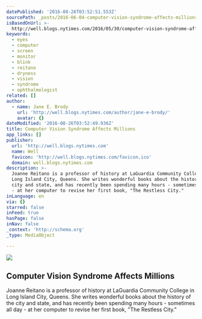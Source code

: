 ```yaml
---
datePublished: '2016-08-26T03:52:51.553Z'
sourcePath: _posts/2016-06-04-computer-vision-syndrome-affects-millions.md
isBasedOnUrl: >-
  http://well.blogs.nytimes.com/2016/05/30/computer-vision-syndrome-affects-millions/?rref=collection%2Fsectioncollection%2Fhealth&action=click&contentCollection=health&region=rank&module=package&version=highlights&contentPlacement=1&pgtype=sectionfront
keywords:
  - eyes
  - computer
  - screen
  - monitor
  - blink
  - reitano
  - dryness
  - vision
  - syndrome
  - ophthalmologist
related: []
author:
  - name: Jane E. Brody
    url: 'http://well.blogs.nytimes.com/author/jane-e-brody/'
    avatar: {}
dateModified: '2016-08-26T03:52:49.936Z'
title: Computer Vision Syndrome Affects Millions
app_links: []
publisher:
  url: 'http://well.blogs.nytimes.com'
  name: Well
  favicon: 'http://well.blogs.nytimes.com/favicon.ico'
  domain: well.blogs.nytimes.com
description: >-
  Joanne Reitano is a professor of history at LaGuardia Community College in
  Long Island City, Queens. She writes wonderful books about the history of the
  city and state, and has recently been spending many hours - sometimes all day
  - at her computer to revise her first book, "The Restless City."
inLanguage: en
via: {}
starred: false
inFeed: true
hasPage: false
inNav: false
_context: 'http://schema.org'
_type: MediaObject

---
```

<article style=""><img src="https://s3-us-west-2.amazonaws.com/the-grid-img/p/ca450a19ffebfe4b614417cbb89a5a1ae9e4e31c.jpg" /><h1>Computer Vision Syndrome Affects Millions</h1><p>Joanne Reitano is a professor of history at LaGuardia Community College in Long Island City, Queens. She writes wonderful books about the history of the city and state, and has recently been spending many hours - sometimes all day - at her computer to revise her first book, "The Restless City."</p></article>